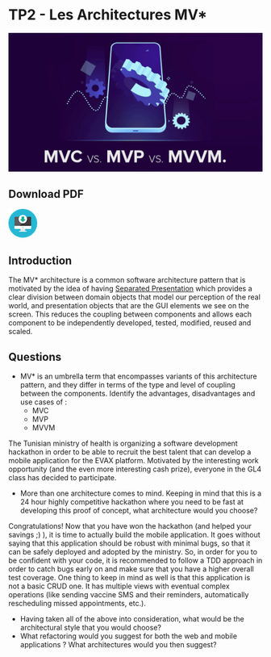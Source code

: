 # TP2 - Les Architectures MV* 

![MV* Architectures](img/mv.png)

## Download PDF
[![Download TP2](img/pdf.png)](tp2.pdf)

## Introduction
The MV* architecture is a common software architecture pattern that is motivated by the idea of having [Separated Presentation](https://martinfowler.com/eaaDev/SeparatedPresentation.html) which provides a clear division between domain objects that model our perception of the real world, and presentation objects that are the GUI elements we see on the screen. This reduces the coupling between components and allows each component to be independently developed, tested, modified, reused and scaled.

## Questions
- MV* is an umbrella term that encompasses variants of this architecture pattern, and they differ in terms of the type and level of coupling between the components. Identify the advantages, disadvantages and use cases of :
    * MVC
    * MVP
    * MVVM  
     
 The Tunisian ministry of health is organizing a software development hackathon in order to be able to recruit the best talent that can develop a mobile application for the EVAX platform. 
Motivated by the interesting work opportunity (and the even more interesting cash prize), everyone in the GL4 class has decided to participate.

- More than one architecture comes to mind. Keeping in mind that this is a 24 hour highly competitive hackathon where you need to be fast at developing this proof of concept, what architecture would you choose?

Congratulations! Now that you have won the hackathon (and helped your savings ;) ), it is time to actually build the mobile application. It goes without saying that this application should be robust with minimal bugs, so that it can be safely deployed and adopted by the ministry. So, in order for you to be confident with your code, it is recommended to follow a TDD approach in order to catch bugs early on and make sure that you have a higher overall test coverage.
One thing to keep in mind as well is that this application is not a basic CRUD one. It has multiple views with eventual complex operations (like sending vaccine SMS and their reminders, automatically rescheduling missed appointments, etc.).

- Having taken all of the above into consideration, what would be the architectural style that you would choose?
- What refactoring would you suggest for both the web and mobile applications ? What architectures would you then suggest?

